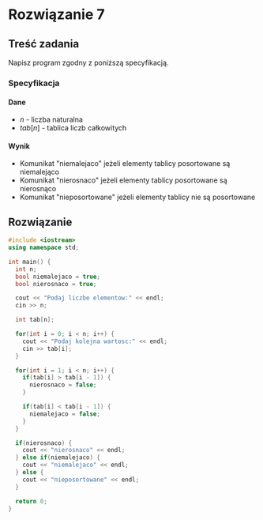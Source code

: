 # Rozwiązanie 7

## Treść zadania

Napisz program zgodny z poniższą specyfikacją.

### Specyfikacja

#### Dane

* $n$ - liczba naturalna
* $tab[n]$ - tablica liczb całkowitych

#### Wynik

* Komunikat "niemalejaco" jeżeli elementy tablicy posortowane są niemalejąco
* Komunikat "nierosnaco" jeżeli elementy tablicy posortowane są nierosnąco
* Komunikat "nieposortowane" jeżeli elementy tablicy nie są posortowane

## Rozwiązanie

```cpp
#include <iostream>
using namespace std;

int main() {
  int n;
  bool niemalejaco = true;
  bool nierosnaco = true;

  cout << "Podaj liczbe elementow:" << endl;
  cin >> n;

  int tab[n];

  for(int i = 0; i < n; i++) {
    cout << "Podaj kolejna wartosc:" << endl;
    cin >> tab[i];
  }

  for(int i = 1; i < n; i++) {
    if(tab[i] > tab[i - 1]) {
      nierosnaco = false;
    }

    if(tab[i] < tab[i - 1]) {
      niemalejaco = false;
    }
  }

  if(nierosnaco) {
    cout << "nierosnaco" << endl;
  } else if(niemalejaco) {
    cout << "niemalejaco" << endl;
  } else {
    cout << "nieposortowane" << endl;
  }

  return 0;
}
```